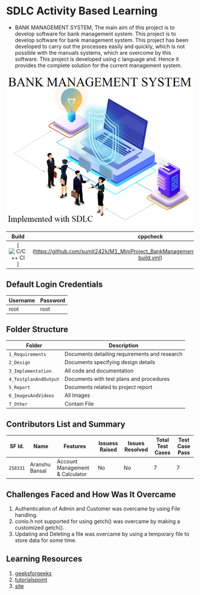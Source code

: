 # SDLC Activity Based Learning
* BANK MANAGEMENT SYSTEM, The main aim of this project is to develop software for bank management system. This project is to develop software for bank management system. This project has been developed to carry out the processes easily and quickly, which is not possible with the manuals systems, which are overcome by this software. This project is developed using c language and. Hence it provides the complete solution for the current management system.

![Banner](https://github.com/Aranshu/C-Bank-Management-System/blob/master/6_ImagesAndVideos/Banner.png?raw=true)

|Build|cppcheck|Codiga code quality|
|:--:|:--:|:--:|
|[![C/C++ CI](https://github.com/sumit242k/M1_MiniProject_BankManagementSystem/actions/workflows/c-build.yml/badge.svg)]|(https://github.com/sumit242k/M1_MiniProject_BankManagementSystem/actions/workflows/c-build.yml)|[![cppcheck-action](https://github.com/sumit242k/M1_MiniProject_BankManagementSystem/actions/workflows/cppcheck.yml/badge.svg)(https://github.com/sumit242k/M1_MiniProject_BankManagementSystem/actions/workflows/cppcheck.yml)|(https://api.codiga.io/project/30977/score/svg) (https://api.codiga.io/project/30977/status/svg)




## Default Login Credentials
Username             | Password
---------------------|------------------------------------------
root                 | root

## Folder Structure
|Folder               | Description
|---------------------|------------------------------------------
|`1_Requirements`     | Documents detailing requirements and research
|`2_Design`           | Documents specifying design details
|`3_Implementation`   | All code and documentation
|`4_TestplanAndOutput`| Documents with test plans and procedures
|`5_Report`           | Documents related to project report
|`6_ImagesAndVideos`  | All Images
|`7_Other`            | Contain File

## Contributors List and Summary

SF Id. |  Name   |    Features    | Issuess Raised |Issues Resolved|Total Test Cases|Test Case Pass
-------|---------|----------------|----------------|---------------|-------------|--------------
`258331` | Aranshu Bansal  | Account Management & Calculator    | No     | No   | 7   | 7 |     
   

## Challenges Faced and How Was It Overcame

1. Authentication of Admin and Customer was overcame by using File handling.
2. conio.h not supported for using getch() was overcame by making a customized getch().
3. Updating and Deleting a file was overcame by using a temporary file to store data for some time.

## Learning Resources
1. [geeksforgeeks](https://www.geeksforgeeks.org/c-programming-language/)
2. [tutorialspoint](https://www.tutorialspoint.com/cprogramming/index.htm)
3. [site](https://aranshu.github.io/C-Bank-Management-System/)


